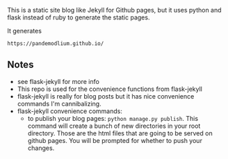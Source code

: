 This is a static site blog like Jekyll for Github pages, but it uses python and flask instead of ruby to generate the static pages.

It generates

    https://pandemodlium.github.io/

## Notes

* see flask-jekyll for more info
* This repo is used for the convenience functions from flask-jekyll 
* flask-jekyll is really for blog posts but it has nice convenience commands I'm cannibalizing.
* flask-jekyll convenience commands:
    * to publish your blog pages: `python manage.py publish`.  This command will create a bunch of new directories in your root directory.  Those are the html files that are going to be served on github pages.  You will be prompted for whether to push your changes.
